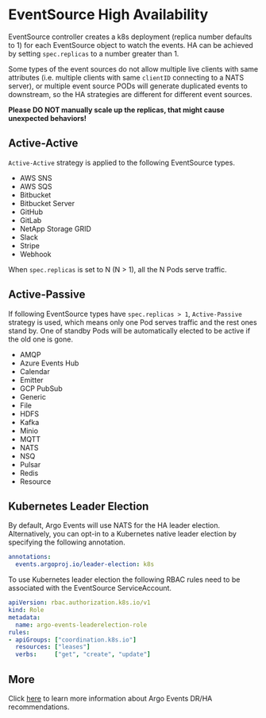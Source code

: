 # EventSource High Availability

EventSource controller creates a k8s deployment (replica number defaults to 1)
for each EventSource object to watch the events. HA can be achieved by setting
`spec.replicas` to a number greater than 1.

Some types of the event sources do not allow multiple live clients with same
attributes (i.e. multiple clients with same `clientID` connecting to a NATS
server), or multiple event source PODs will generate duplicated events to
downstream, so the HA strategies are different for different event sources.

**Please DO NOT manually scale up the replicas, that might cause unexpected
behaviors!**

## Active-Active

`Active-Active` strategy is applied to the following EventSource types.

- AWS SNS
- AWS SQS
- Bitbucket
- Bitbucket Server
- GitHub
- GitLab
- NetApp Storage GRID
- Slack
- Stripe
- Webhook

When `spec.replicas` is set to N (N > 1), all the N Pods serve traffic.

## Active-Passive

If following EventSource types have `spec.replicas > 1`, `Active-Passive`
strategy is used, which means only one Pod serves traffic and the rest ones
stand by. One of standby Pods will be automatically elected to be active if the
old one is gone.

- AMQP
- Azure Events Hub
- Calendar
- Emitter
- GCP PubSub
- Generic
- File
- HDFS
- Kafka
- Minio
- MQTT
- NATS
- NSQ
- Pulsar
- Redis
- Resource

## Kubernetes Leader Election

By default, Argo Events will use NATS for the HA leader election. Alternatively,
you can opt-in to a Kubernetes native leader election by specifying the following
annotation.
```yaml
annotations:
  events.argoproj.io/leader-election: k8s
```

To use Kubernetes leader election the following RBAC rules need to be associated
with the EventSource ServiceAccount.
```yaml
apiVersion: rbac.authorization.k8s.io/v1
kind: Role
metadata:
  name: argo-events-leaderelection-role
rules:
- apiGroups: ["coordination.k8s.io"]
  resources: ["leases"]
  verbs:     ["get", "create", "update"]
```

## More

Click [here](../dr_ha_recommendations.md) to learn more information about Argo
Events DR/HA recommendations.
